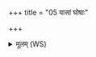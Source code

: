+++
title = "05 यासां घोषाः"

+++
<details><summary>मूलम् (WS)</summary>

यासां घोषाः सङ्गतानां वृकाणामिव गङ्गणः ।  
प्रचं कशामयिवारं प्रयच्छन्तीं प्रतिग्रहा नाशयामः सदान्वाः ॥ ॥ ५ ॥
</details>